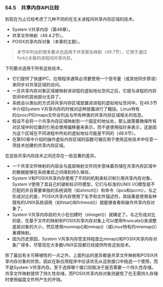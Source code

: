 ### 54.5　共享内存API比较

到现在为止已经考虑了几种不同的在无关进程间共享内存区域的技术。

+ System V共享内存（第48章）。
+ 共享文件映射（49.4.2节）。
+ POSIX共享内存对象（本章的主题）。

> 本节中列出的很多要点也适用于共享匿名映射（49.7节），它用于通过fork()关联的进程间共享内存。

下列要点适用于所有这些技术。

+ 它们提供了快速IPC，应用程序通常必须要使用一个信号量（或其他同步原语）来同步对共享区域的访问。
+ 一旦共享内存对象区域被映射进进程的虚拟地址空间之后，它就与进程的内存空间中的其他部分无异了。
+ 系统会以类似的方式将共享内存区域放置进进程的虚拟地址空间中。在48.5节中介绍System V共享内存的时候对这种放置进行了概括。Linux特有的/proc/PID/maps文件会列出与所有种类的共享内存区域相关的信息。
+ 假设不会将一个共享内存区域映射到一个固定的地址处，那么就需要确保所有对区域中的位置的引用会使用偏移量来表示，而不是使用指针来表示，这是因为这个区域在不同进程中所处的虚拟地址可能是不同的（48.6节）。
+ 在第50章中介绍的操作虚拟内存区域的函数可被应用于使用这些技术中任意一项技术创建的共享内存区域。

在这些共享内存技术之间还存在一些显著的差异。

+ 一个共享文件映射的内容会与底层映射文件同步意味着存储在共享内存区域中的数据能够在系统重启之间得到持久保存。
+ System V和POSIX共享内存使用了不同的机制来标识和引用共享内存对象。System V使用了其自己的键和标识符模型，它们与标准的UNIX I/O模型是不匹配的并且需要单独的系统调用（如shmctl()）和命令（ipcs和ipcrm）。与之形成对比的是，POSIX共享内存使用了名字和文件描述符，其结果是使用各种既有的UNIX系统调用（如fstat()和fchmod()）就能够查看和操作共享内存对象了。
+ System V共享内存段的大小在创建时（shmget()）就确定了。与之形成对比的是，在基于文件的映射和POSIX共享内存对象上可以使用ftruncate()来调整底层对象的大小，然后使用munmap()和mmap()（或Linux特有的mremap()）重建映射。
+ 因为历史原因，System V共享内存受支持程度比mmap()和POSIX共享内存对象广得多，尽管现在大多数UNIX实现都已经提供所有这些技术。

除了最后有关可移植性的一点之外，上面列出的差异都是共享文件映射和POSIX共享内存对象的优势。因此在新应用程序中应该优先从这些接口中挑选一个使用，而不是System V共享内存。至于选择哪个接口则取决于是否需要一个持久性存储。共享文件映射提供了持久性存储，而POSIX共享内存对象则避免了在无需持久存储时使用磁盘文件所产生的开销。

